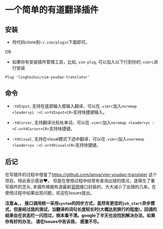 # 一个简单的有道翻译插件

## 安装

*   将代码clone到`~/.vim/plugin`下面即可。

OR

*   如果你有安装插件管理工具，比如, `vim-plug`, 可以加入以下行到你的`.vimrc`进行安装

<!---->

    Plug 'linghaihui/vim-youdao-translator'

## 命令

*   `:YdInput`, 支持在底部输入框输入翻译，可以在`.vimrc`加入`noremap <leader>yi :<C-u>YdInput<CR>`支持快捷键输入。

*   `:YdCursor`, 支持翻译光标处单词，可以在`.vimrc`加入`noremap <leader>yc :<C-u>YdCursor<CR>`支持快捷键。

*   `:YdVisual`, 支持在visual模式下选中翻译，可以在`.vimrc`加入`vnoremap <leader>yv :<C-u>YdVisual<CR>`支持快捷键。

## 后记

在写插件的过程中借鉴了<https://github.com/ianva/vim-youdao-translater>
这个项目，特此表示感谢♥️。
但是在使用过程中经常有查询出错的情况，遂萌生了重写插件的念头, 本插件根据有道最新[官网](https://fanyi.youdao.com/)接口封装的，大大减小了出错的几率。在使用过程中如果出现问题，欢迎在Issues提出。


**注意⚠️,， 接口调用统一采用`system`的同步方式，虽然有更佳的`job_start`异步模式，但是经过我的测试，当翻译的词句长度较长时(大概达到换行的程度)，回调的结果会在状态栏一闪而过，根本看不清。google了半天也没找到解决办法，如果你有好的办法， 请在Issues中告诉我， 感激不尽。**
